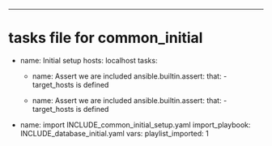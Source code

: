 ---
# tasks file for common_initial

- name: Initial setup
  hosts: localhost
  tasks:
  - name: Assert we are included
    ansible.builtin.assert:
      that:
        - target_hosts is defined

  - name: Assert we are included
    ansible.builtin.assert:
      that:
        - target_hosts is defined

- name: import INCLUDE_common_initial_setup.yaml
  import_playbook: INCLUDE_database_initial.yaml
  vars:
    playlist_imported: 1

  